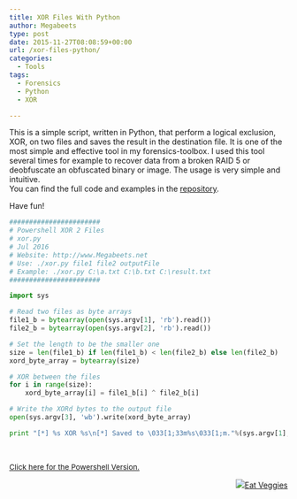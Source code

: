 ```yaml
---
title: XOR Files With Python
author: Megabeets
type: post
date: 2015-11-27T08:08:59+00:00
url: /xor-files-python/
categories:
  - Tools
tags:
  - Forensics
  - Python
  - XOR

---
```

This is a simple script, written in Python, that perform a logical exclusion, XOR, on two files and saves the result in the destination file. It is one of the most simple and effective tool in my forensics-toolbox. I used this tool several times for example to recover data from a broken RAID 5 or deobfuscate an obfuscated binary or image. The usage is very simple and intuitive.  
You can find the full code and examples in the [repository][1].

Have fun!

```python
#######################
# Powershell XOR 2 Files
# xor.py
# Jul 2016
# Website: http://www.Megabeets.net
# Use: ./xor.py file1 file2 outputFile
# Example: ./xor.py C:\a.txt C:\b.txt C:\result.txt
#######################

import sys

# Read two files as byte arrays
file1_b = bytearray(open(sys.argv[1], 'rb').read())
file2_b = bytearray(open(sys.argv[2], 'rb').read())

# Set the length to be the smaller one
size = len(file1_b) if len(file1_b) < len(file2_b) else len(file2_b)
xord_byte_array = bytearray(size)

# XOR between the files
for i in range(size):
	xord_byte_array[i] = file1_b[i] ^ file2_b[i]

# Write the XORd bytes to the output file	
open(sys.argv[3], 'wb').write(xord_byte_array)

print "[*] %s XOR %s\n[*] Saved to \033[1;33m%s\033[1;m."%(sys.argv[1], sys.argv[2], sys.argv[3])
```


&nbsp;

[<span style="font-size: 10pt;">Click here for the Powershell Version.</span>][2]

<div class="nf-post-footer">
  <p style="text-align: right">
    <a href="https://www.megabeets.net/about.html#vegan"><img src="./megabeets_inline_logo.png" />Eat Veggies</a>
  </p>
</div>

 [1]: https://github.com/ITAYC0HEN/XOR-Files
 [2]: https://www.megabeets.net/xor-files-powershell/